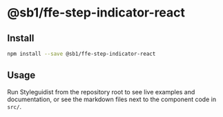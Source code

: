 # @sb1/ffe-step-indicator-react

## Install

```bash
npm install --save @sb1/ffe-step-indicator-react
```

## Usage

Run Styleguidist from the repository root to see live examples and documentation,
or see the markdown files next to the component code in `src/`.
